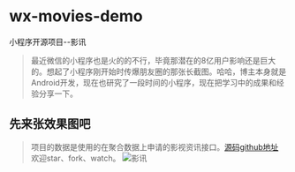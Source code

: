 # wx-movies-demo
小程序开源项目--影讯
> 最近微信的小程序也是火的的不行，毕竟那潜在的8亿用户影响还是巨大的。想起了小程序刚开始时传爆朋友圈的那张长截图。哈哈，博主本身就是Android开发，现在也研究了一段时间的小程序，现在把学习中的成果和经验分享一下。

## 先来张效果图吧
> 项目的数据是使用的在聚合数据上申请的影视资讯接口。[源码github地址](https://github.com/violinlin/wx-movies-demo.git) 欢迎star、fork、watch。
![影讯](http://7xvvky.com1.z0.glb.clouddn.com/blog/wx/wx-movies-demo.gif)
